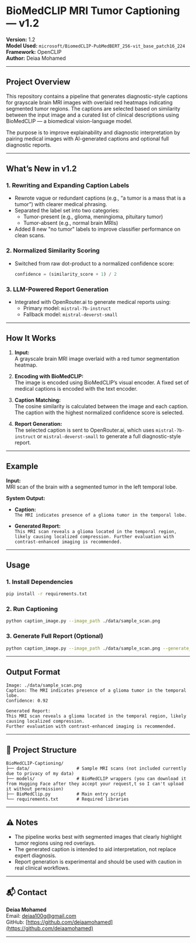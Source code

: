 # BioMedCLIP MRI Tumor Captioning — v1.2

**Version:** 1.2  
**Model Used:** `microsoft/BiomedCLIP-PubMedBERT_256-vit_base_patch16_224`  
**Framework:** OpenCLIP  
**Author:** Deiaa Mohamed

---

## Project Overview

This repository contains a pipeline that generates diagnostic-style captions for grayscale brain MRI images with overlaid red heatmaps indicating segmented tumor regions. The captions are selected based on similarity between the input image and a curated list of clinical descriptions using BioMedCLIP — a biomedical vision-language model.

The purpose is to improve explainability and diagnostic interpretation by pairing medical images with AI-generated captions and optional full diagnostic reports.

---

## What’s New in v1.2

### 1. Rewriting and Expanding Caption Labels

- Rewrote vague or redundant captions (e.g., “a tumor is a mass that is a tumor”) with clearer medical phrasing.
- Separated the label set into two categories:
  - Tumor-present (e.g., glioma, meningioma, pituitary tumor)
  - Tumor-absent (e.g., normal brain MRIs)
- Added 8 new "no tumor" labels to improve classifier performance on clean scans.

### 2. Normalized Similarity Scoring

- Switched from raw dot-product to a normalized confidence score:
  ```python
  confidence = (similarity_score + 1) / 2
  ```

### 3. LLM-Powered Report Generation

- Integrated with OpenRouter.ai to generate medical reports using:
  - Primary model: `mistral-7b-instruct`
  - Fallback model: `mistral-deverst-small`

---

## How It Works

1. **Input:**  
   A grayscale brain MRI image overlaid with a red tumor segmentation heatmap.

2. **Encoding with BioMedCLIP:**  
   The image is encoded using BioMedCLIP’s visual encoder. A fixed set of medical captions is encoded with the text encoder.

3. **Caption Matching:**  
   The cosine similarity is calculated between the image and each caption. The caption with the highest normalized confidence score is selected.

4. **Report Generation:**  
   The selected caption is sent to OpenRouter.ai, which uses `mistral-7b-instruct` or `mistral-deverst-small` to generate a full diagnostic-style report.

---

## Example

**Input:**  
MRI scan of the brain with a segmented tumor in the left temporal lobe.

**System Output:**

- **Caption:**  
  `The MRI indicates presence of a glioma tumor in the temporal lobe.`

- **Generated Report:**  
  `This MRI scan reveals a glioma located in the temporal region, likely causing localized compression. Further evaluation with contrast-enhanced imaging is recommended.`

---

## Usage

### 1. Install Dependencies

```bash
pip install -r requirements.txt
```

### 2. Run Captioning

```bash
python caption_image.py --image_path ./data/sample_scan.png
```

### 3. Generate Full Report (Optional)

```bash
python caption_image.py --image_path ./data/sample_scan.png --generate_report
```

---

## Output Format

```
Image: ./data/sample_scan.png
Caption: The MRI indicates presence of a glioma tumor in the temporal lobe.
Confidence: 0.92

Generated Report:
This MRI scan reveals a glioma located in the temporal region, likely causing localized compression.
Further evaluation with contrast-enhanced imaging is recommended.
```

---

## 📁 Project Structure

```
BioMedCLIP-Captioning/
├── data/                  # Sample MRI scans (not included currently due to privacy of my data)
├── models/                # BioMedCLIP wrappers (you can download it from Hugging Face after they accept your request,t so I can't upload it without permission)
├── BioMedClip.py          # Main entry script
└── requirements.txt       # Required libraries
```

---

## ⚠️ Notes

- The pipeline works best with segmented images that clearly highlight tumor regions using red overlays.
- The generated caption is intended to aid interpretation, not replace expert diagnosis.
- Report generation is experimental and should be used with caution in real clinical workflows.

---

## 📬 Contact

**Deiaa Mohamed**  
   Email: [deiaa100g@gmail.com](mailto:deiaa100g@gmail.com)  
   GitHub: [https://github.com/deiaamohamed](https://github.com/deiaamohamed)

---




